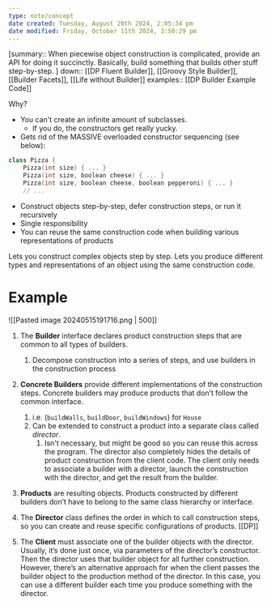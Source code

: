 ```yaml
---
type: note/concept
date created: Tuesday, August 20th 2024, 2:05:34 pm
date modified: Friday, October 11th 2024, 3:50:29 pm
---
```

[summary:: When piecewise object construction is complicated, provide an API for doing it succinctly. Basically, build something that builds other stuff step-by-step. ]
down:: [[DP Fluent Builder]], [[Groovy Style Builder]], [[Builder Facets]], [[Life without Builder]]
examples:: [[DP Builder Example Code]]

Why?
- You can't create an infinite amount of subclasses.
	- If you do, the constructors get really yucky. 
- Gets rid of the MASSIVE overloaded constructor sequencing (see below):
```cpp
class Pizza {
    Pizza(int size) { ... }
    Pizza(int size, boolean cheese) { ... }
    Pizza(int size, boolean cheese, boolean pepperoni) { ... }
    // ...
```
- Construct objects step-by-step, defer construction steps, or run it recursively
- Single responsibility
- You can reuse the same construction code when building various representations of products

Lets you construct complex objects step by step. Lets you produce different types and representations of an object using the same construction code. 

# Example
![[Pasted image 20240515191716.png | 500]]
1. The **Builder** interface declares product construction steps that are common to all types of builders.
	1. Decompose construction into a series of steps, and use builders in the construction process
    
2. **Concrete Builders** provide different implementations of the construction steps. Concrete builders may produce products that don’t follow the common interface.
	1. i.e. (`buildWalls`, `buildDoor`, `buildWindows`) for `House`
	2. Can be extended to construct a product into a separate class called *director*.
		1. Isn't necessary, but might be good so you can reuse this across the program. The director also completely hides the details of product construction from the client code. The client only needs to associate a builder with a director, launch the construction with the director, and get the result from the builder.
    
3. **Products** are resulting objects. Products constructed by different builders don’t have to belong to the same class hierarchy or interface.
    
4. The **Director** class defines the order in which to call construction steps, so you can create and reuse specific configurations of products.
[[DP]] 
    
5. The **Client** must associate one of the builder objects with the director. Usually, it’s done just once, via parameters of the director’s constructor. Then the director uses that builder object for all further construction. However, there’s an alternative approach for when the client passes the builder object to the production method of the director. In this case, you can use a different builder each time you produce something with the director.


